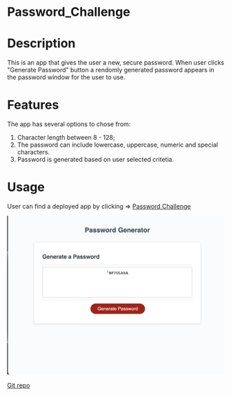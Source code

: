 # Password_Challenge

# Description
This is an app that gives the user a new, secure password. When user clicks "Generate Password" button a rendomly generated password appears in the password window for the user to use. 

# Features
The app has several options to chose from:
1. Character length between 8 - 128;
2. The password can include lowercase, uppercase, numeric and special characters.
3. Password is generated based on user selected critetia.

# Usage

User can find a deployed app by clicking => [Password Challenge](https://rroip.github.io/Password_Challenge/)

![alt Screen Shot](./Assets/PW_Screen_Shot.png)

[Git repo](https://github.com/rroip/Password_Challenge)